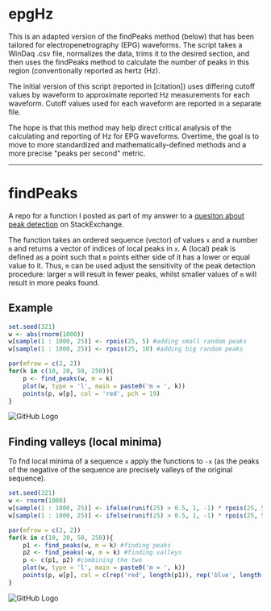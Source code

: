# epgHz 

This is an adapted version of the findPeaks method (below) that has been tailored for electropenetrography (EPG) waveforms. The script takes a WinDaq .csv file, normalizes the data, trims it to the desired section, and then uses the findPeaks method to calculate the number of peaks in this region (conventionally reported as hertz (Hz). 

The initial version of this script (reported in [citation]) uses differing cutoff values by waveform to approximate reported Hz measurements for each waveform. Cutoff values used for each waveform are reported in a separate file. 

The hope is that this method may help direct critical analysis of the calculating and reporting of Hz for EPG waveforms. Overtime, the goal is to move to more standardized and mathematically-defined methods and a more precise "peaks per second" metric. 

**********

# findPeaks

A repo for a function I posted as part of my answer to a [quesiton about peak detection](http://stats.stackexchange.com/questions/22974/how-to-find-local-peaks-valleys-in-a-series-of-data/164830#164830) on StackExchange.

The function takes an ordered sequence (vector) of values `x` and a number `m` and returns a vector of indices of local peaks in `x`. A (local) peak is defined as a point such that `m` points either side of it has a lower or equal value to it. Thus, `m`  can be used adjust the sensitivity of the peak detection procedure: larger `m` will result in fewer peaks, whilst smaller values of `m` will result in more peaks found. 

## Example
```r
set.seed(321)
w <- abs(rnorm(1000))
w[sample(1 : 1000, 25)] <- rpois(25, 5) #adding small random peaks
w[sample(1 : 1000, 25)] <- rpois(25, 10) #adding big random peaks

par(mfrow = c(2, 2))
for(k in c(10, 20, 50, 250)){
	p <- find_peaks(w, m = k)
	plot(w, type = 'l', main = paste0('m = ', k))
	points(p, w[p], col = 'red', pch = 19)
}
```

![GitHub Logo](https://raw.githubusercontent.com/stas-g/findPeaks/master/findpeaks.png)

## Finding valleys (local minima)

To fnd local minima of a sequence `x` apply the functions to `-x` (as the peaks of the negative of the sequence are precisely valleys of the original sequence).

```r
set.seed(321)
w <- rnorm(1000)
w[sample(1 : 1000, 25)] <- ifelse(runif(25) > 0.5, 1, -1) * rpois(25, 5) #adding small random peaks/valleys (roughly 50/50)
w[sample(1 : 1000, 25)] <- ifelse(runif(25) > 0.5, 1, -1) * rpois(25, 5) #adding big random peaks/valleys (roughly 50/50)

par(mfrow = c(2, 2))
for(k in c(10, 20, 50, 250)){
	p1 <- find_peaks(w, m = k) #finding peaks
	p2 <- find_peaks(-w, m = k) #finding valleys
	p <- c(p1, p2) #combining the two
	plot(w, type = 'l', main = paste0('m = ', k))
	points(p, w[p], col = c(rep('red', length(p1)), rep('blue', length(p2))), pch = 19)
}
```
![GitHub Logo](https://raw.githubusercontent.com/stas-g/findPeaks/master/findpeaks_valleys.png)
